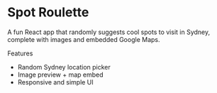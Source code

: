 
# Spot Roulette
A fun React app that randomly suggests cool spots to visit in Sydney, complete with images and embedded Google Maps.

Features
- Random Sydney location picker
- Image preview + map embed
- Responsive and simple UI

